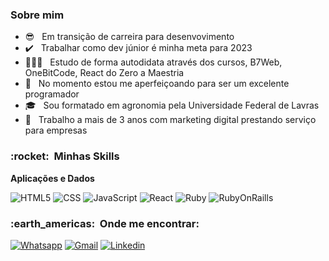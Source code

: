 <h3> Sobre mim </h3>

- 😎 &nbsp; Em transição de carreira para desenvovimento
- ✔️ &nbsp; Trabalhar como dev júnior é minha meta para 2023
- 👨🏻‍💻 &nbsp; Estudo de forma autodidata através dos cursos, B7Web, OneBitCode, React do Zero a Maestria
- 🌱 &nbsp; No momento estou me aperfeiçoando para ser um excelente programador
- 🎓 &nbsp; Sou formatado em agronomia pela Universidade Federal de Lavras
- 🚀 &nbsp; Trabalho a mais de 3 anos com marketing digital prestando serviço para empresas

<h3> :rocket: &nbsp;Minhas Skills </h3>

**Aplicações e Dados**

  ![HTML5](https://img.shields.io/badge/HTML-239120?style=for-the-badge&logo=html5&logoColor=white)
  ![CSS](https://img.shields.io/badge/CSS-239120?&style=for-the-badge&logo=css3&logoColor=white)
  ![JavaScript](https://img.shields.io/badge/JavaScript-F7DF1E?style=for-the-badge&logo=javascript&logoColor=black)
  ![React](https://img.shields.io/badge/React-20232A?style=for-the-badge&logo=react&logoColor=61DAFB)
  ![Ruby](https://img.shields.io/badge/Ruby-CC342D?style=for-the-badge&logo=ruby&logoColor=white)
  ![RubyOnRaills](https://img.shields.io/badge/Ruby_on_Rails-CC0000?style=for-the-badge&logo=ruby-on-rails&logoColor=white)

<h3> :earth_americas: &nbsp;Onde me encontrar: </h3> 

[![Whatsapp](https://img.shields.io/badge/WhatsApp-25D366?style=for-the-badge&logo=whatsapp&logoColor=white)](https://wa.me/5535992672459?text=Ol%C3%A1%2C+vi+seu+GitHub+e+gostaria+de+conversar+com+voc%C3%AA...)
[![Gmail](https://img.shields.io/badge/Gmail-D14836?style=for-the-badge&logo=gmail&logoColor=white)](mailto:caiquemartins.dev@gmail.com)
[![Linkedin](https://img.shields.io/badge/LinkedIn-0077B5?style=for-the-badge&logo=linkedin&logoColor=white)](https://www.linkedin.com/in/caiquemartinsdev/)
